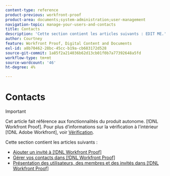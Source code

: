 ```yaml
---
content-type: reference
product-previous: workfront-proof
product-area: documents;system-administration;user-management
navigation-topic: manage-your-users-and-contacts
title: Contacts
description: 'Cette section contient les articles suivants : EDIT ME.'
author: Courtney
feature: Workfront Proof, Digital Content and Documents
exl-id: a8b70462-28bc-45cc-b19a-cb683172d528
source-git-commit: 1a85f2a214036b62d13cb01f0b7a77392648a5fd
workflow-type: tm+mt
source-wordcount: '46'
ht-degree: 4%

---
```


# Contacts

>[!IMPORTANT]
>
>Cet article fait référence aux fonctionnalités du produit autonome. [!DNL Workfront Proof]. Pour plus d’informations sur la vérification à l’intérieur [!DNL Adobe Workfront], voir [Vérification](../../../review-and-approve-work/proofing/proofing.md).

Cette section contient les articles suivants :

* [Ajouter un invité à [!DNL Workfront Proof]](../../../workfront-proof/wp-mnguserscontacts/contacts/add-guest.md)
* [Gérer vos contacts dans [!DNL Workfront Proof]](../../../workfront-proof/wp-mnguserscontacts/contacts/manage-contacts.md)
* [Présentation des utilisateurs, des membres et des invités dans [!DNL Workfront Proof]](../../../workfront-proof/wp-mnguserscontacts/contacts/use-members-guests.md)
